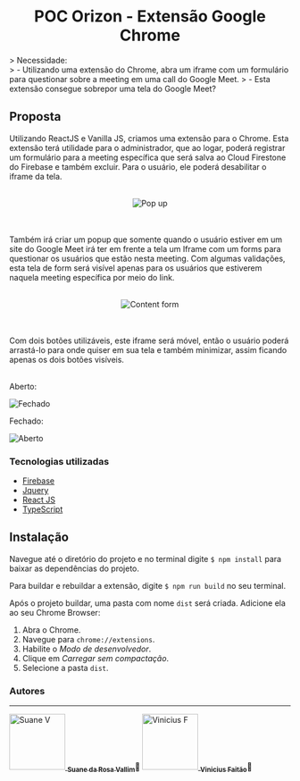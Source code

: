 <h1 align="center"> POC Orizon - Extensão Google Chrome </h1>
> Necessidade: <br>
> - Utilizando uma extensão do Chrome, abra um iframe com um formulário para questionar sobre a meeting em uma call do Google Meet.
> - Esta extensão consegue sobrepor uma tela do Google Meet?


## Proposta
Utilizando ReactJS e Vanilla JS, criamos uma extensão para o Chrome. Esta extensão terá utilidade para o administrador, que ao logar, poderá registrar um formulário para a meeting específica que será salva ao Cloud Firestone do Firebase e também excluir. Para o usuário, ele poderá desabilitar o iframe da tela. <br><br>
<p align="center">
<img src="https://i.imgur.com/APoiB6S.png" alt="Pop up"/>
</p>
<br><br>
Também irá criar um popup que somente quando o usuário estiver em um site do Google Meet irá ter em frente a tela um Iframe com um forms para questionar os usuários que estão nesta meeting.
	Com algumas validações, esta tela de form será visível apenas para os usuários que estiverem naquela meeting específica por meio do link. <br><br>
<p align="center">
<img src="https://i.imgur.com/1Medwig.png" alt="Content form"/>
</p>
<br><br>
Com dois botões utilizáveis, este iframe será móvel, então o usuário poderá arrastá-lo para onde quiser em sua tela e também minimizar, assim ficando apenas os dois botões visíveis.<br><br>

<p align="center">
  <p> Aberto: </p>
  <img src="https://i.imgur.com/xweyOeZ.png" alt="Fechado"/>
  <p> Fechado: </p>
  <img src="https://i.imgur.com/HX77ftE.png" alt="Aberto"/>
</p> 


### Tecnologias utilizadas
- [Firebase](https://firebase.google.com/)
- [Jquery](https://jquery.com/)
- [React JS](https://pt-br.reactjs.org/)
- [TypeScript](https://www.typescriptlang.org/)

## Instalação

Navegue até o diretório do projeto e no terminal digite `$ npm install` para baixar as dependências do projeto.

Para buildar e rebuildar a extensão, digite `$ npm run build` no seu terminal.

Após o projeto buildar, uma pasta com nome `dist` será criada. Adicione ela ao seu Chrome Browser:

1. Abra o Chrome.
2. Navegue para `chrome://extensions`.
3. Habilite o _Modo de desenvolvedor_.
4. Clique em _Carregar sem compactação_.
5. Selecione a pasta `dist`.

### Autores
---

<a href="https://github.com/suanev">
 <img src="https://avatars1.githubusercontent.com/u/49046892?s=460&u=c57857f9cf2449732b841a79744c227d53410297&v=4" width="100px;" alt="Suane V"/>
 <sub><b>Suane da Rosa Vallim</b></sub></a>🚀</a>
 
 <a href="https://github.com/viniciusfaitao">
 <img src="https://avatars0.githubusercontent.com/u/57546535?s=460&u=83d9a30e66aa5416d1672d07aba670ab053e2e1d&v=4" width="100px;" alt="Vinicius F"/>
 <sub><b>Vinicius Faitão</b></sub></a>🚀</a>
